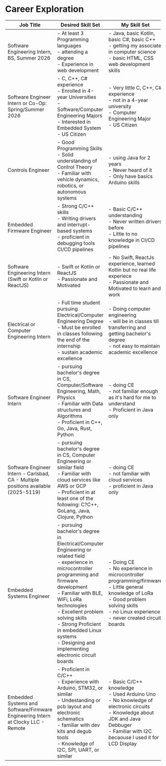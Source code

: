 # Career Exploration

| Job Title | Desired Skill Set  |  My Skill Set |
| -------|------|----------|
| Software Engineering Intern, BS, Summer 2026 | - At least 3 Programming languages <br> - attending a degree <br> - Experience in web development | - Java, basic Kotlin, basic C#, basic C++ <br> - getting my associate in computer science <br> - basic HTML, CSS web development skills |
| Software Engineer Intern or Co-Op: Spring/Summer 2026 | - C, C++, C# experience <br> - Enrolled in 4-year Universities <br> - Software/Computer Engineering Majors <br> - Interested in Embedded System <br> - US Citizen | - Very little C, C++, C# experience <br> - not in a 4-year university <br> - Computer Engineering Major <br> - US Citizen |
| Controls Engineer | - Good Programming Skills <br> - Solid understanding of Control Theory <br> - Familiar with vehicle dynamics, robotics, or autonomous systems  | - using Java for 2 years <br> - Never heard of it <br> - Only have basics Arduino skills |
| Embedded Firmware Engineer | - Strong C/C++ skills <br> - Writing drivers and interrupt-based systems <br> - proficient in debugging tools CI/CD pipelines | - Basic C/C++ understanding <br> - Never written drivers before <br> - Little to no knowledge in CI/CD pipelines |
| Software Engineering Intern (Swift or Kotlin or ReactJS) | - Swift or Kotlin or ReactJS <br> - Passionate and Motivated | - No Swift, ReactJs experience, learned Kotlin but no real life experiece <br> - Passionate and Motivated to learn and work |
| Electrical or Computer Engineering Intern | - Full time student pursuing Electrical/Computer Engineering Degree <br> - Must be enrolled in classes following the end of the internship <br> - sustain academic excellence | - Doing computer engineering <br> - will be in classes till transferring and getting bachelor's degree <br> - not easy to maintain academic excellence |
| Software Engineer Intern | - pursuing bachelor's degree in CS, Computer/Software Engineering, Math, Physics <br> - Familiar with Data structures and Algorithms <br>  - Proficient in C++, Go, Java, Rust, Python | - doing CE <br> - not familiar enough as it's hard for me to understand <br> - Proficient in Java only |
| Software Engineer Intern - Carlsbad, CA - Multiple positions available (2025-5119) | - pursuing bachelor's degree in CS, Computer Engineering or similar field <br> - Familiar with cloud services like AWS or GCP <br> - Proficient in at least one of the following: C?C++, GoLang, Java, Clojure, Python | - doing CE <br> - not familiar with cloud services <br> - proficient in Java only |
| Embedded Systems Engineer | - pursuing bachelor's degree in Electrical/Computer Engineering or related field <br> - experience in microcontroller programming and firmware development <br> -  Familiar with BLE, WiFi, LoRa technologies <br> - Excellent problem solving skills  <br> - Strong Proficient in embedded Linux systems <br> - Designing and implementing electronic circuit boards | - Doing CE <br> - No experience in microcontroller programming/firmware <br> - Little general knowledge of LoRa <br> - Good problem solving skills <br> - no Linux experience <br> - never created circuit boards |
| Embedded Systems and Software/Firmware Engineering Intern at Clocky LLC - Remote | - Proficient in C/C++ <br> - Experience with Arduino, STM32, or similar <br> - Undestanding or pcb layout and electronic schematics <br> - familiar with dev kits and degub tools <br> - Knowledge of I2C, SPI, UART, or similar | - Basic C/C++ knowledge <br> - Used Arduino Uno <br> - No knowledge of electronic circuits <br> - Knowledge about JDK and Java Debbuger <br> - Familiar with I2C becaouse I used it for LCD Display |
